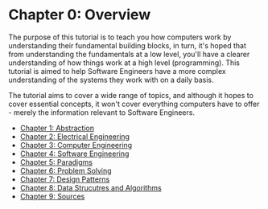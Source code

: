 # Chapter 0: Overview

The purpose of this tutorial is to teach you how computers work by understanding their fundamental building blocks, in turn, it's hoped that from understanding the fundamentals at a low level, you'll have a clearer understanding of how things work at a high level (programming). This tutorial is aimed to help Software Engineers have a more complex understanding of the systems they work with on a daily basis.

The tutorial aims to cover a wide range of topics, and although it hopes to cover essential concepts, it won't cover everything computers have to offer - merely the information relevant to Software Engineers.

* [Chapter 1: Abstraction](https://github.com/joehawkens/computing/blob/main/CHAPTER-1.md)
* [Chapter 2: Electrical Engineering](https://github.com/joehawkens/computing/blob/main/CHAPTER-2.md)
* [Chapter 3: Computer Engineering](https://github.com/joehawkens/computing/blob/main/CHAPTER-3.md)
* [Chapter 4: Software Engineering](https://github.com/joehawkens/computing/blob/main/CHAPTER-4.md)
* [Chapter 5: Paradigms](https://github.com/joehawkens/computing/blob/main/CHAPTER-5.md)
* [Chapter 6: Problem Solving](https://github.com/joehawkens/computing/blob/main/CHAPTER-6.md)
* [Chapter 7: Design Patterns](https://github.com/joehawkens/computing/blob/main/CHAPTER-7.md)
* [Chapter 8: Data Strucutres and Algorithms](https://github.com/joehawkens/data-structures-tutorial)
* [Chapter 9: Sources](https://github.com/joehawkens/computing/blob/main/SOURCES.md)



